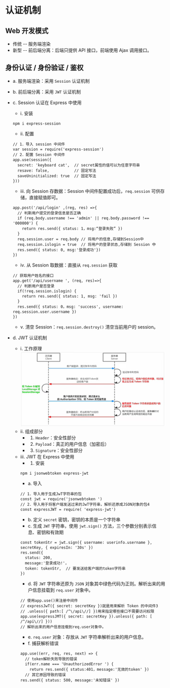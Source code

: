 # 认证机制

## Web 开发模式

- 传统 -- 服务端渲染
- 新型 -- 前后端分离：后端只提供 API 接口，前端使用 Ajax 调用接口。

## 身份认证 / 身份验证 / 鉴权

- a. 服务端渲染：采用 `Session` 认证机制
- b. 前后端分离：采用 `JWT` 认证机制
- c. Session 认证在 Express 中使用

  - ⅰ. 安装

  ```
  npm i express-session
  ```

  - ⅱ. 配置

  ```
  // 1．导入 session 中间件
  var session = require('express-session')
  // 2．配置 Session 中间件
  app.use(session({
    secret: 'keyboard cat',  // secret属性的值可以为任意字符串
    resave: false,           // 固定写法
    saveUninitialized: true  // 固定写法
  }))
  ```

  - ⅲ. 向 Session 存数据：Session 中间件配置成功后，`req.session` 可供存储，直接赋值即可。

  ```
  app.post('/api/login' ,(reg, res) =>{
    // 判斯用户提交的登录信息是否正确
    if (req.body.username !== 'admin' || req.body.password !== '000000') {
      return res.send({ status: 1，msg:“登录失败” })
    }
    req.session.user = req.body // 将用户的信息,存储到Session中
    req.session.islogin = true  // 将用户的登录状态,存储到 Session 中
    res.send({ status: 0, msg:'登录成功'})
  })
  ```

  - ⅳ. 从 Session 取数据：直接从 `req.session` 获取

  ```
  // 获取用户姓名的接口
  app.get('/api/username ', (req, res)=>{
    // 判断用户是否登录
    if(!req.session.islogin) {
      return res.send({ status: 1, msg: 'fail })
    }
    res.send({ status: 0，msg: 'success', username: req.session.user.username })
  })
  ```

  - ⅴ. 清空 Session：`req.session.destroy()` 清空当前用户的 session。

- d. JWT 认证机制

  - ⅰ. 工作原理 ![avatar](/images/jwt工作原理.png)
  - ⅱ. 组成部分
    - 1. `Header`：安全性部分
    - 2. `Payload`：真正的用户信息（加密后）
    - 3. `Signature`：安全性部分
  - ⅲ. JWT 在 Express 中使用
    - 1. 安装
    ```
    npm i jsonwebtoken express-jwt
    ```
    - a. 导入
    ```
    // 1．导入用于生成JwT字符串的包
    const jwt = require('jsonwebtoken ')
    // 2．导入用于将客户端发送过来的JwT字符串，解析还原成JSON对象的包4
    const expressJWT = require( 'express-jwt')
    ```
    - b. 定义 `secret` 密钥，密钥的本质是一个字符串
    - c. 生成 `JWT` 字符串，使用 `jwt.sign()` 方法，三个参数分别表示信息、密钥和有效期
    ```
    const tokenStr = jwt.sign({ username: userinfo.username }, secretKey, { expiresIn: '30s' })
    res.send({
      status: 200,
      message:'登录成功!'，
      token: tokenStr,  // 要发送给客户端的token字符串
    })
    ```
    - d. 将 `JWT` 字符串还原为 `JSON` 对象其中绿色代码为正则。解析出来的用户信息挂载到 `req.user` 对象中。
    ```
    // 使用app.use()来注册中间件
    // expressJwT({ secret: secretKey })就是用来解析 Token 的中间件3
    // .unless({ path:[ /^\/api\//] })用来指定哪些接口不需要访问权限
    app.use(expressJMT({ secret: secretKey }).unless({ path: [ /^/api\//] }))
    // 解析出来的用户信息挂载到req.user对象中。
    ```
    - e. `req.user` 对象：存放从 `JWT` 字符串解析出来的用户信息。
    - f. 捕获解析错误
    ```
    app.use((err, req, res, next) => {
      // token解析失败导致的错误
      if(err.name === 'UnauthorizedError ') {
        return res.send({ status:401，message:'无效的token' })
      // 其它原因导致的错误
    res.send({ status: 500, message:'未知错误' })
    ```
